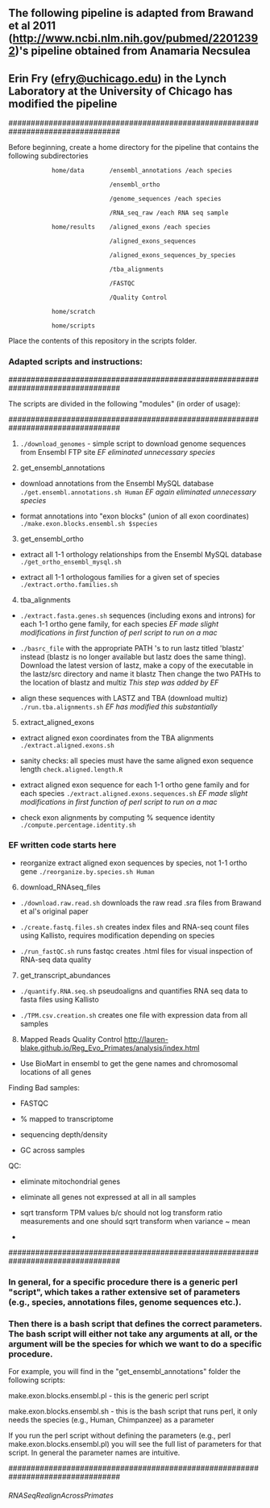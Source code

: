 ## The following pipeline is adapted from Brawand et al 2011 (http://www.ncbi.nlm.nih.gov/pubmed/22012392)'s pipeline obtained from Anamaria Necsulea
## Erin Fry (efry@uchicago.edu) in the Lynch Laboratory at the University of Chicago has modified the pipeline

#################################################################################

Before beginning, create a home directory for the pipeline that contains the following subdirectories

				home/data  		/ensembl_annotations /each species

		   						/ensembl_ortho

		   						/genome_sequences /each species
		   						
		   						/RNA_seq_raw /each RNA seq sample

				home/results 	/aligned_exons /each species

								/aligned_exons_sequences
								
								/aligned_exons_sequences_by_species

								/tba_alignments
								
								/FASTQC
								
								/Quality Control

				home/scratch

				home/scripts

Place the contents of this repository in the scripts folder.


### Adapted scripts and instructions:

#################################################################################

The scripts are divided in the following "modules" (in order of usage): 

#################################################################################

1) `./download_genomes`  - simple script to download genome sequences from Ensembl FTP site  *EF eliminated unnecessary species*

2) get_ensembl_annotations 

  - download annotations from the Ensembl MySQL database `./get.ensembl.annotations.sh Human` *EF again eliminated unnecessary species*

 -  format annotations into "exon blocks" (union of all exon coordinates) `./make.exon.blocks.ensembl.sh $species`

3) get_ensembl_ortho

 - extract all 1-1 orthology relationships from the Ensembl MySQL database `./get_ortho_ensembl_mysql.sh`

 - extract all 1-1 orthologous families for a given set of species `./extract.ortho.families.sh`

4) tba_alignments

 - `./extract.fasta.genes.sh` sequences (including exons and introns) for each 1-1 ortho gene family, for each species *EF made slight modifications in first function of perl script to run on a mac*
 
 - `./basrc_file` with the appropriate PATH 's to run lastz titled 'blastz' instead (blastz is no longer available but lastz does the same thing).
 	Download the latest version of lastz, make a copy of the executable in the lastz/src directory and name it blastz
 	Then change the two PATHs to the location of blastz and multiz  *This step was added by EF*
 	
 - align these sequences with LASTZ and TBA (download multiz) `./run.tba.alignments.sh` *EF has modified this substantially*

5) extract_aligned_exons

 - extract aligned exon coordinates from the TBA alignments `./extract.aligned.exons.sh`

 - sanity checks:  all species must have the same aligned exon sequence length `check.aligned.length.R`

 - extract aligned exon sequence for each 1-1 ortho gene family and for each species `./extract.aligned.exons.sequences.sh` *EF made slight modifications in first function of perl script to run on a mac*

 - check exon alignments by  computing % sequence identity `./compute.percentage.identity.sh`
 
  ### EF written code starts here
 
 - reorganize extract aligned exon sequences by species, not 1-1 ortho gene `./reorganize.by.species.sh Human`
 
 
6) download_RNAseq_files

 - `./download.raw.read.sh` downloads the raw read .sra files from Brawand et al's original paper
 
 - `./create.fastq.files.sh` creates index files and RNA-seq count files using Kallisto, requires modification depending on species
 
 - `./run_fastQC.sh` runs fastqc creates .html files for visual inspection of RNA-seq data quality
 
 7) get_transcript_abundances

 - `./quantify.RNA.seq.sh` pseudoaligns and quantifies RNA seq data to fasta files using Kallisto
 
 - `./TPM.csv.creation.sh` creates one file with expression data from all samples
 
 8) Mapped Reads Quality Control http://lauren-blake.github.io/Reg_Evo_Primates/analysis/index.html
 
 - Use BioMart in ensembl to get the gene names and chromosomal locations of all genes
 
 
 
 Finding Bad samples:
 
 - FASTQC
 
 - % mapped to transcriptome
 
 - sequencing depth/density
 
 - GC across samples
 
 QC:
 
 - eliminate mitochondrial genes
 
 - eliminate all genes not expressed at all in all samples
 
 - sqrt transform TPM values b/c should not log transform ratio measurements  and one should sqrt transform when variance ~ mean
 
 -

#################################################################################

### In general, for a specific procedure there is a generic perl "script", which takes a rather extensive set of parameters (e.g., species, annotations files, genome sequences etc.). 
### Then there is a bash script that defines the correct parameters. The bash script will either not take any arguments at all, or the argument will be the species for which we want to do a specific procedure. 

For example, you will find in the "get_ensembl_annotations" folder the following scripts:

make.exon.blocks.ensembl.pl - this is the generic perl script

make.exon.blocks.ensembl.sh - this is the bash script that runs perl, it only needs the species (e.g., Human, Chimpanzee) as a parameter

If you run the perl script without defining the parameters (e.g., perl make.exon.blocks.ensembl.pl)  you will see the full list of parameters for that script. In general the parameter names are intuitive. 

#################################################################################

###### RNASeqRealignAcrossPrimates
